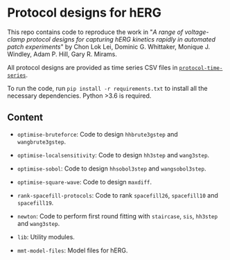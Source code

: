 # Protocol designs for hERG

This repo contains code to reproduce the work in "_A range of voltage-clamp protocol designs for capturing hERG kinetics rapidly in automated patch experiments_" by Chon Lok Lei, Dominic G. Whittaker, Monique J. Windley, Adam P. Hill, Gary R. Mirams.

All protocol designs are provided as time series CSV files in [`protocol-time-series`](protocol-time-series).

To run the code, run `pip install -r requirements.txt` to install all the necessary dependencies. Python >3.6 is required.

## Content

- `optimise-bruteforce`: Code to design `hhbrute3gstep` and `wangbrute3gstep`.
- `optimise-localsensitivity`: Code to design `hh3step` and `wang3step`.
- `optimise-sobol`: Code to design `hhsobol3step` and `wangsobol3step`.
- `optimise-square-wave`: Code to design `maxdiff`.
- `rank-spacefill-protocols`: Code to rank `spacefill26`, `spacefill10` and `spacefill19`.

- `newton`: Code to perform first round fitting with `staircase`, `sis`, `hh3step` and `wang3step`.
- `lib`: Utility modules.
- `mmt-model-files`: Model files for hERG.
